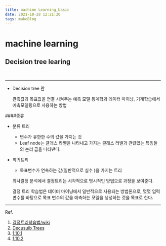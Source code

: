 ```yaml
---
title: machine Learning_basic
date: 2021-10-28 12:21:20
tags: makeBlog
---
```


# machine learning 
## Decision tree learing

<br>
<hr>

- Decision tree 란

    관측값과 목표값을 연결 시켜주는 예측 모델
통계학과 데이터 마이닝, 기계학습에서 예측모델링으로 사용하는 방법

####종류
 - 분류 트리 
   - 변수가 유한한 수의 값을 가지는 것
   - Leaf node는 클래스 라벨을 나타내고 가지는 클래스 라벨과 관련있는 특징들의 논리 곱을 나타낸다. 
 - 회귀트리 
   - 목표변수가 연속하는 값(일반적으로 실수 )을 가지는 트리

    의사결정 분석에서 결정트리는 시각적으로 명시적인 방법으로 과정을 보여준다.     


    결정 트리 학습법은 데이터 마이닝에서 일반적으로 사용되는 방법론으로, 
    몇몇 입력 변수를 바탕으로 목표 변수의 값을 예측하는 모델을 
    생성하는 것을 목표로 한다.




---
Ref.

1) [결정트리학습법/wiki](https://ko.wikipedia.org/wiki/%EA%B2%B0%EC%A0%95_%ED%8A%B8%EB%A6%AC_%ED%95%99%EC%8A%B5%EB%B2%95)
2) [Decusuib Trees](https://scikit-learn.org/stable/modules/tree.html)
3) [1.10.1](https://scikit-learn.org/stable/modules/tree.html#tree-classification) 
4) [1.10.2](https://scikit-learn.org/stable/modules/tree.html#tree-regression)